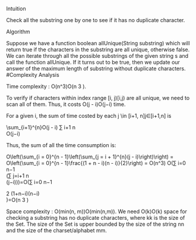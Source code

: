 Intuition

Check all the substring one by one to see if it has no duplicate character.

Algorithm

Suppose we have a function boolean allUnique(String substring) which will return true if the characters in the substring are all unique,
otherwise false. We can iterate through all the possible substrings of the given string s and call the function allUnique.
If it turns out to be true, then we update our answer of the maximum length of substring without duplicate characters.
#Complexity Analysis

Time complexity : O(n^3)O(n 
3
 ).

To verify if characters within index range [i, j)[i,j) are all unique, we need to scan all of them. Thus, it costs O(j - i)O(j−i) time.

For a given i, the sum of time costed by each j \in [i+1, n]j∈[i+1,n] is

\sum_{i+1}^{n}O(j - i) ∑ 
i+1
n
​	
 O(j−i)

Thus, the sum of all the time consumption is:

O\left(\sum_{i = 0}^{n - 1}\left(\sum_{j = i + 1}^{n}(j - i)\right)\right) = O\left(\sum_{i = 0}^{n - 1}\frac{(1 + n - i)(n - i)}{2}\right) = O(n^3) O(∑ 
i=0
n−1
​	
 (∑ 
j=i+1
n
​	
 (j−i)))=O(∑ 
i=0
n−1
​	
  
2
(1+n−i)(n−i)
​	
 )=O(n 
3
 )

Space complexity : O(min(n, m))O(min(n,m)). We need O(k)O(k) space for checking a substring has no duplicate characters, where kk is the size of the Set. The size of the Set is upper bounded by the size of the string nn and the size of the charset/alphabet mm. 

